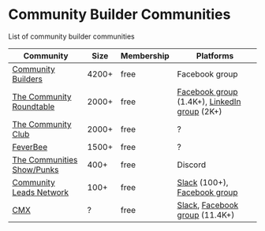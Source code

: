 # Community Builder Communities

List of community builder communities

| Community | Size | Membership | Platforms |
| --- | --- | --- | --- |
| [Community Builders](https://www.facebook.com/groups/we.are.community.builders/) | 4200+ | free | Facebook group |
| [The Community Roundtable](https://communityroundtable.com/) | 2000+ | free | [Facebook group](https://www.facebook.com/groups/TheCommunityRoundtable/) (1.4K+), [LinkedIn group](https://www.linkedin.com/groups/2230701/) (2K+) |
| [The Community Club](https://www.community.club/) | 2000+ | free | ? |
| [FeverBee](https://www.feverbee.com/register/) | 1500+ | free | ? |
| [The Communities Show/Punks](http://join.communities.show/) | 400+ | free | Discord |
| [Community Leads Network](https://communityleads.net/) | 100+ | free | [Slack](https://communityleads.net/slack) (100+), [Facebook group](https://www.facebook.com/groups/300883904855210) |
| [CMX](https://cmxhub.com/) | ? | free | [Slack](https://cmxslack.github.io/), [Facebook group](https://www.facebook.com/groups/cmxhub) (11.4K+) |
